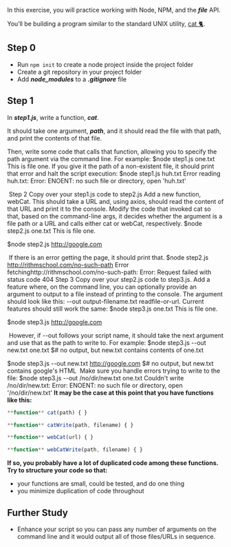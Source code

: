 In this exercise, you will practice working with Node, NPM, and the ***file*** API.

You’ll be building a program similar to the standard UNIX utility, [cat 🐈](http://www.linfo.org/cat.html).

## **Step 0**

- Run `npm init` to create a node project inside the project folder
- Create a git repository in your project folder
- Add ***node_modules*** to a ***.gitignore*** file

## **Step 1**

In ***step1.js***, write a function, ***cat***.

It should take one argument, ***path***, and it should read the file with that path, and print the contents of that file.

Then, write some code that calls that function, allowing you to specify the path argument via the command line. For example:
$node step1.js one.txt
This is file one.
If you give it the path of a non-existent file, it should print that error and halt the script execution:
$node step1.js huh.txt
Error reading huh.txt:
  Error: ENOENT: no such file or directory, open 'huh.txt'

​
Step 2
Copy over your step1.js code to step2.js
Add a new function, webCat. This should take a URL and, using axios, should read the content of that URL and print it to the console.
Modify the code that invoked cat so that, based on the command-line args, it decides whether the argument is a file path or a URL and calls either cat or webCat, respectively.
$node step2.js one.txt
This is file one.

$node step2.js http://google.com
<!doctype html><html ...

​
If there is an error getting the page, it should print that.
$node step2.js http://rithmschool.com/no-such-path
Error fetchinghttp://rithmschool.com/no-such-path:
  Error: Request failed with status code 404
Step 3
Copy over your step2.js code to step3.js.
Add a feature where, on the command line, you can optionally provide an argument to output to a file instead of printing to the console. The argument should look like this: --out output-filename.txt readfile-or-url.
Current features should still work the same:
$node step3.js one.txt
This is file one.

$node step3.js http://google.com
<!doctype html><html ...

​
However, if --out follows your script name, it should take the next argument and use that as the path to write to.
For example:
$node step3.js --out new.txt one.txt
$# no output, but new.txt contains contents of one.txt

$node step3.js --out new.txt  http://google.com
$# no output, but new.txt contains google's HTML
​
Make sure you handle errors trying to write to the file:
$node step3.js --out /no/dir/new.txt one.txt
Couldn't write /no/dir/new.txt:
  Error: ENOENT: no such file or directory, open '/no/dir/new.txt'
**It may be the case at this point that you have functions like this:**

```jsx
**function** cat(path) { }

**function** catWrite(path, filename) { }

**function** webCat(url) { }

**function** webCatWrite(path, filename) { }
```

**If so, you probably have a lot of duplicated code among these functions. Try to structure your code so that:**

- your functions are small, could be tested, and do one thing
- you minimize duplication of code throughout

## **Further Study**

- Enhance your script so you can pass any number of arguments on the command line and it would output all of those files/URLs in sequence.
